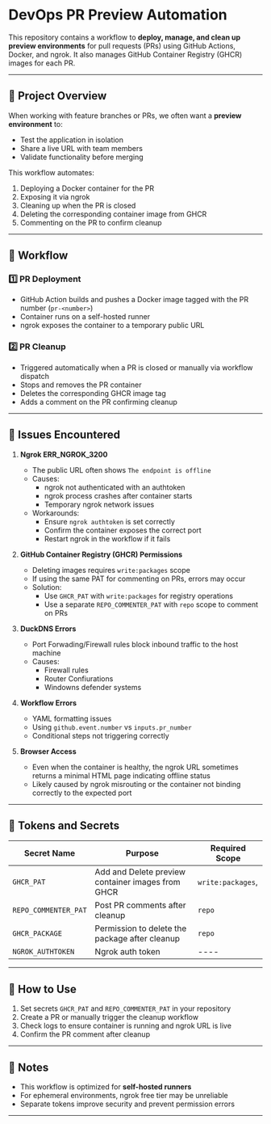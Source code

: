 # DevOps PR Preview  Automation

This repository contains a workflow to **deploy, manage, and clean up preview environments** for pull requests (PRs) using GitHub Actions, Docker, and ngrok. It also manages GitHub Container Registry (GHCR) images for each PR.

---

## 🔹 Project Overview

When working with feature branches or PRs, we often want a **preview environment** to:

- Test the application in isolation
- Share a live URL with team members
- Validate functionality before merging

This workflow automates:

1. Deploying a Docker container for the PR
2. Exposing it via ngrok
3. Cleaning up when the PR is closed
4. Deleting the corresponding container image from GHCR
5. Commenting on the PR to confirm cleanup

---

## 🔹 Workflow

### 1️⃣ PR Deployment

- GitHub Action builds and pushes a Docker image tagged with the PR number (`pr-<number>`)
- Container runs on a self-hosted runner
- ngrok exposes the container to a temporary public URL

### 2️⃣ PR Cleanup

- Triggered automatically when a PR is closed or manually via workflow dispatch
- Stops and removes the PR container
- Deletes the corresponding GHCR image tag
- Adds a comment on the PR confirming cleanup

---

## 🔹 Issues Encountered

1. **Ngrok ERR_NGROK_3200**
   - The public URL often shows `The endpoint is offline`
   - Causes:
     - ngrok not authenticated with an authtoken
     - ngrok process crashes after container starts
     - Temporary ngrok network issues
   - Workarounds:
     - Ensure `ngrok authtoken` is set correctly
     - Confirm the container exposes the correct port
     - Restart ngrok in the workflow if it fails

2. **GitHub Container Registry (GHCR) Permissions**
   - Deleting images requires `write:packages` scope
   - If using the same PAT for commenting on PRs, errors may occur
   - Solution:
     - Use `GHCR_PAT` with `write:packages` for registry operations
     - Use a separate `REPO_COMMENTER_PAT` with `repo` scope to comment on PRs
3. **DuckDNS Errors**
   - Port Forwading/Firewall rules block inbound traffic to the host machine
   - Causes:
     - Firewall rules
     - Router Confiurations
     - Windowns defender systems
4. **Workflow Errors**
   - YAML formatting issues
   - Using `github.event.number` vs `inputs.pr_number`
   - Conditional steps not triggering correctly

5. **Browser Access**
   - Even when the container is healthy, the ngrok URL sometimes returns a minimal HTML page indicating offline status
   - Likely caused by ngrok misrouting or the container not binding correctly to the expected port

---

## 🔹 Tokens and Secrets

| Secret Name       | Purpose                                           | Required Scope                     |
|------------------|-------------------------------------------------|-----------------------------------|
| `GHCR_PAT`        | Add and Delete preview container images from GHCR       | `write:packages`,  |
| `REPO_COMMENTER_PAT` | Post PR comments after cleanup                  | `repo`       |
| `GHCR_PACKAGE` | Permission to delete the package after cleanup                | `repo`       |
| `NGROK_AUTHTOKEN` | Ngrok auth token                | ----      |
---

## 🔹 How to Use

1. Set secrets `GHCR_PAT` and `REPO_COMMENTER_PAT` in your repository
2. Create a PR or manually trigger the cleanup workflow
3. Check logs to ensure container is running and ngrok URL is live
4. Confirm the PR comment after cleanup

---

## 🔹 Notes

- This workflow is optimized for **self-hosted runners**
- For ephemeral environments, ngrok free tier may be unreliable
- Separate tokens improve security and prevent permission errors

---

